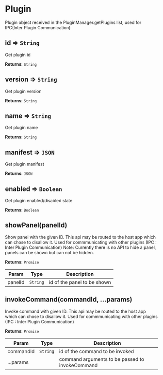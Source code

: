 
<a name="plugin" id="plugin"></a>

# Plugin
Plugin object received in the PluginManager.getPlugins list,
used for IPC(Inter Plugin Communication)



<a name="plugin-id" id="plugin-id"></a>

## id ⇒ `String`
Get plugin id

**Returns**: `String`  


<a name="plugin-version" id="plugin-version"></a>

## version ⇒ `String`
Get plugin version

**Returns**: `String`  


<a name="plugin-name" id="plugin-name"></a>

## name ⇒ `String`
Get plugin name

**Returns**: `String`  


<a name="plugin-manifest" id="plugin-manifest"></a>

## manifest ⇒ `JSON`
Get plugin manifest

**Returns**: `JSON`  


<a name="plugin-enabled" id="plugin-enabled"></a>

## enabled ⇒ `Boolean`
Get plugin enabled/disabled state

**Returns**: `Boolean`  


<a name="plugin-showpanel" id="plugin-showpanel"></a>

## showPanel(panelId)
Show panel with the given ID. This api may be routed to the host app which can chose to disallow it.
Used for commmunicating with other plugins (IPC : Inter Plugin Communication)
Note: Currently there is no API to hide a panel, panels can be shown but can not be hidden.

**Returns**: `Promise`  

| Param | Type | Description |
| --- | --- | --- |
| panelId | `String` | id of the panel to be shown |



<a name="plugin-invokecommand" id="plugin-invokecommand"></a>

## invokeCommand(commandId, ...params)
Invoke command with given ID. This api may be routed to the host app which can chose to disallow it.
Used for commmunicating with other plugins (IPC : Inter Plugin Communication)

**Returns**: `Promise`  

| Param | Type | Description |
| --- | --- | --- |
| commandId | `String` | id of the command to be invoked |
| ...params |  | command arguments to be passed to invokeCommand |


  